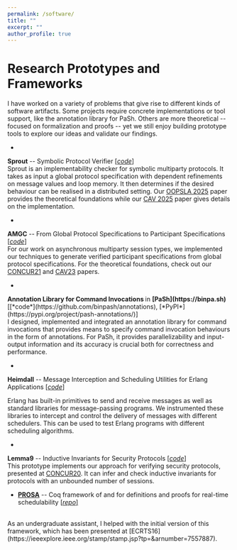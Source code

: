 ```yaml
---
permalink: /software/
title: ""
excerpt: ""
author_profile: true
---
```


# Research Prototypes and Frameworks

I have worked on a variety of problems that give rise to different kinds of software artifacts. Some projects require concrete implementations or tool support, like the annotation library for PaSh. Others are more theoretical -- focused on formalization and proofs -- yet we still enjoy building prototype tools to explore our ideas and validate our findings.


- <span class="bluelinks">
<strong>Sprout</strong> -- Symbolic Protocol Verifier
[[*code*](https://github.com/nyu-acsys/sprout)]
</span>
<br>
Sprout is an implementability checker for symbolic multiparty protocols. 
It takes as input a global protocol specification with dependent refinements on message values and loop memory. 
It then determines if the desired behaviour can be realised in a distributed setting. 
Our [OOPSLA 2025](https://2025.splashcon.org/track/OOPSLA) paper provides the theoretical foundations while 
our [CAV 2025](https://conferences.i-cav.org/2025/) paper gives details on the implementation. 

- <span class="bluelinks">
<strong>AMGC</strong> -- From Global Protocol Specifications to Participant Specifications
[[*code*](https://gitlab.mpi-sws.org/fstutz/async-mpst-gen-choice)]
</span>
<br>
For our work on asynchronous multiparty session types, we implemented our techniques to generate verified participant specifications from global protocol specifications.
For the theoretical foundations, check out our [CONCUR21](https://arxiv.org/pdf/2107.03984.pdf) and [CAV23](https://arxiv.org/abs/2305.17079) papers. 

- 
<strong> 
Annotation Library for Command Invocations
</strong>
in 
<strong>[PaSh](https://binpa.sh)</strong> 
<span class="bluelinks">
[[*code*](https://github.com/binpash/annotations), [*PyPI*](https://pypi.org/project/pash-annotations/)]
</span>
<br>
<span class="bluelinks">
<!-- I have contributed to the shell script parallelization framework PaSh -->
<!-- [[*code*](https://github.com/binpash/pash)]. -->
I designed, implemented and integrated an 
annotation library for command invocations
that provides means to specify command invocation behaviours in the form of annotations.
For PaSh, it provides parallelizability and input-output information and its accuracy is crucial both for correctness and performance.
<!-- Input-output information is required for the translation between actual shell scripts and the internal model for transformations. -->
</span>

- 
<strong>Heimdall</strong> 
-- Message Interception and Scheduling Utilities for Erlang Applications 
[[*code*](https://github.com/Heimdall-message-interception-framework)] 
<br>
<!-- Together with [Julian Haas](https://julian-haas.de/), I have built  -->
Erlang has built-in primitives to send and receive messages as well as standard libraries for message-passing programs.
We instrumented these libraries to intercept and control the delivery of messages with different schedulers.
This can be used to test Erlang programs with different scheduling algorithms.

- <span class="bluelinks">
<strong>Lemma9</strong> -- Inductive Invariants for Security Protocols 
[[*code*](https://github.com/festutz/lemma9)] 
<br>
This prototype implements our approach for verifying security protocols, presented 
</span>
at [CONCUR20](https://arxiv.org/pdf/1911.05430.pdf).
It can infer and check inductive invariants for protocols with an unbounded number of sessions. 

- <strong>[PROSA](https://prosa.mpi-sws.org/)</strong> -- Coq framework of and for definitions and proofs for real-time schedulability [[*repo*]](https://gitlab.mpi-sws.org/RT-PROOFS/rt-proofs)
<br>
As an undergraduate assistant, I helped with the initial version of this framework, which has been presented at [ECRTS16](https://ieeexplore.ieee.org/stamp/stamp.jsp?tp=&arnumber=7557887).
